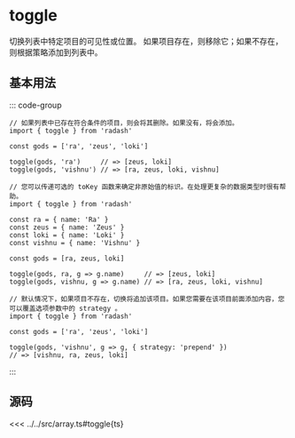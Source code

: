 # toggle

切换列表中特定项目的可见性或位置。
如果项目存在，则移除它；如果不存在，则根据策略添加到列表中。

## 基本用法

::: code-group
```ts[example1]
// 如果列表中已存在符合条件的项目，则会将其删除。如果没有，将会添加。
import { toggle } from 'radash'

const gods = ['ra', 'zeus', 'loki']

toggle(gods, 'ra')     // => [zeus, loki]
toggle(gods, 'vishnu') // => [ra, zeus, loki, vishnu]
```
```ts[example2]
// 您可以传递可选的 toKey 函数来确定非原始值的标识。在处理更复杂的数据类型时很有帮助。
import { toggle } from 'radash'

const ra = { name: 'Ra' }
const zeus = { name: 'Zeus' }
const loki = { name: 'Loki' }
const vishnu = { name: 'Vishnu' }

const gods = [ra, zeus, loki]

toggle(gods, ra, g => g.name)     // => [zeus, loki]
toggle(gods, vishnu, g => g.name) // => [ra, zeus, loki, vishnu]
```
```ts[example3]
// 默认情况下，如果项目不存在，切换将追加该项目。如果您需要在该项目前面添加内容，您可以覆盖选项参数中的 strategy 。
import { toggle } from 'radash'

const gods = ['ra', 'zeus', 'loki']

toggle(gods, 'vishnu', g => g, { strategy: 'prepend' }) 
// => [vishnu, ra, zeus, loki]
```
:::
## 源码

<<< ../../src/array.ts#toggle{ts}
